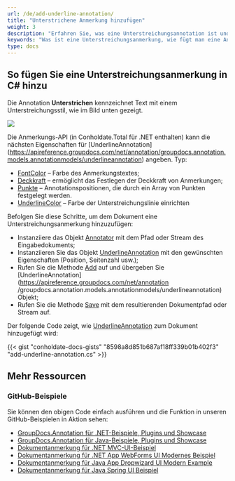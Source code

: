 ```yaml
---
url: /de/add-underline-annotation/
title: "Unterstrichene Anmerkung hinzufügen"
weight: 3
description: "Erfahren Sie, was eine Unterstreichungsannotation ist und wie Sie sie mithilfe der GroupDocs.Annotation-API, die Teil von Conholdate.Total für .NET ist, programmgesteuert zu einem Dokument hinzufügen."
keywords: "Was ist eine Unterstreichungsanmerkung, wie fügt man eine Anmerkung hinzu, fügt eine Unterstreichungsanmerkung hinzu"
type: docs
---
```


## So fügen Sie eine Unterstreichungsanmerkung in C# hinzu

Die Annotation **Unterstrichen** kennzeichnet Text mit einem Unterstreichungsstil, wie im Bild unten gezeigt.

![](https://docs.groupdocs.com/annotation/net/images/add-underline-annotation.png)

Die Anmerkungs-API (in Conholdate.Total für .NET enthalten) kann die nächsten Eigenschaften für [UnderlineAnnotation] (https://apireference.groupdocs.com/net/annotation/groupdocs.annotation.models.annotationmodels/underlineannotation) angeben. Typ:

* [FontColor](https://apireference.groupdocs.com/annotation/net/groupdocs.annotation.models.annotationmodels/underlineannotation/properties/fontcolor) – Farbe des Anmerkungstextes;
* [Deckkraft](https://apireference.groupdocs.com/annotation/net/groupdocs.annotation.models.annotationmodels/underlineannotation/properties/opacity) – ermöglicht das Festlegen der Deckkraft von Anmerkungen;
* [Punkte](https://apireference.groupdocs.com/annotation/net/groupdocs.annotation.models.annotationmodels/underlineannotation/properties/points) – Annotationspositionen, die durch ein Array von Punkten festgelegt werden.
* [UnderlineColor](https://apireference.groupdocs.com/annotation/net/groupdocs.annotation.models.annotationmodels/underlineannotation/properties/underlinecolor) – Farbe der Unterstreichungslinie einrichten

Befolgen Sie diese Schritte, um dem Dokument eine Unterstreichungsanmerkung hinzuzufügen:

* Instanziiere das Objekt [Annotator](https://apireference.groupdocs.com/net/annotation/groupdocs.annotation/annotator) mit dem Pfad oder Stream des Eingabedokuments;
* Instanziieren Sie das Objekt [UnderlineAnnotation](https://apireference.groupdocs.com/net/annotation/groupdocs.annotation.models.annotationmodels/underlineannotation) mit den gewünschten Eigenschaften (Position, Seitenzahl usw.);
* Rufen Sie die Methode [Add](https://apireference.groupdocs.com/net/annotation/groupdocs.annotation/annotator/methods/add) auf und übergeben Sie [UnderlineAnnotation](https://apireference.groupdocs.com/net/annotation /groupdocs.annotation.models.annotationmodels/underlineannotation) Objekt;
* Rufen Sie die Methode [Save](https://apireference.groupdocs.com/net/annotation/groupdocs.annotation/annotator/methods/save/index) mit dem resultierenden Dokumentpfad oder Stream auf.

Der folgende Code zeigt, wie [UnderlineAnnotation](https://apireference.groupdocs.com/net/annotation/groupdocs.annotation.models.annotationmodels/underlineannotation) zum Dokument hinzugefügt wird:

{{< gist "conholdate-docs-gists" "8598a8d851b687af18ff339b01b402f3" "add-underline-annotation.cs" >}}
    



## Mehr Ressourcen
### GitHub-Beispiele
Sie können den obigen Code einfach ausführen und die Funktion in unseren GitHub-Beispielen in Aktion sehen:

* [GroupDocs.Annotation für .NET-Beispiele, Plugins und Showcase](https://github.com/groupdocs-annotation/GroupDocs.Annotation-for-.NET)
* [GroupDocs.Annotation für Java-Beispiele, Plugins und Showcase](https://github.com/groupdocs-annotation/GroupDocs.Annotation-for-Java)
* [Dokumentanmerkung für .NET MVC-UI-Beispiel](https://github.com/groupdocs-annotation/GroupDocs.Annotation-for-.NET-MVC)
* [Dokumentanmerkung für .NET App WebForms UI Modernes Beispiel](https://github.com/groupdocs-annotation/GroupDocs.Annotation-for-.NET-WebForms)
* [Dokumentanmerkung für Java App Dropwizard UI Modern Example](https://github.com/groupdocs-annotation/GroupDocs.Annotation-for-Java-Dropwizard)
* [Dokumentanmerkung für Java Spring UI Beispiel](https://github.com/groupdocs-annotation/GroupDocs.Annotation-for-Java-Spring)
    





